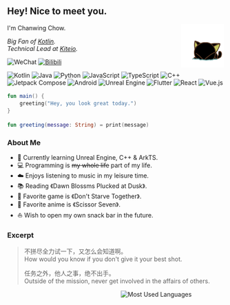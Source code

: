 ## Hey! Nice to meet you.

<!-- 右侧 gif -->
<img align="right" src="LuoXiaohei.gif" alt="gif">

I'm Chanwing Chow.

<!-- 描述 -->
*Big Fan of [Kotlin](https://kotlinlang.org).*\
*Technical Lead at [Kiteio](https://kiteio.github.io).*

<!-- 联系方式 -->
![WeChat](https://img.shields.io/badge/chanwingchow-white?logo=wechat)
[![Bilibili](https://img.shields.io/badge/ChanwingChow-white?logo=bilibili)](https://space.bilibili.com/2029190948)

<!-- 计算机语言、框架 -->
![Kotlin](https://img.shields.io/badge/Kotlin-white?logo=kotlin)
![Java](https://img.shields.io/badge/Java-white)
![Python](https://img.shields.io/badge/Python-white?logo=python)
![JavaScript](https://img.shields.io/badge/JavaScript-white?logo=javascript)
![TypeScript](https://img.shields.io/badge/TypeScript-white?logo=typescript)
![C++](https://img.shields.io/badge/C++-white?logo=cplusplus&logoColor=4f83BF)\
![Jetpack Compose](https://img.shields.io/badge/Jetpack%20Compose-white?logo=jetpackcompose)
![Android](https://img.shields.io/badge/Android-white?logo=android)
![Unreal Engine](https://img.shields.io/badge/Unreal%20Engine-white?logo=unrealengine&logoColor=010101)
![Flutter](https://img.shields.io/badge/Flutter-white?logo=flutter&logoColor=47D2FD)
![React](https://img.shields.io/badge/React-white?logo=react)
![Vue.js](https://img.shields.io/badge/Vue.js-white?logo=vuedotjs)

<!-- Kotlin Hello World -->

```kotlin
fun main() {
    greeting("Hey, you look great today.")
}

fun greeting(message: String) = print(message)
```

### About Me

- 🌱 Currently learning Unreal Engine, C++ & ArkTS.
- 💻 Programming is ~~my whole life~~ part of my life.
- ☁️ Enjoys listening to music in my leisure time.
- 📚 Reading 《Dawn Blossms Plucked at Dusk》.
- 🧸 Favorite game is 《Don't Starve Together》.
- 🌈 Favorite anime is 《Scissor Seven》.
- ⛵ Wish to open my own snack bar in the future.

### Excerpt

> 不拼尽全力试一下，又怎么会知道啊。\
> How would you know if you don't give it your best shot.
>
> 任务之外，他人之事，绝不出手。\
> Outside of the mission, never get involved in the affairs of others.

<!-- 常用计算机语言统计 -->
<img align="right" src="https://github-readme-stats.vercel.app/api/top-langs/?username=chanwingchow&layout=compact&theme=swift&hide_border=true" width="240" alt="Most Used Languages" />